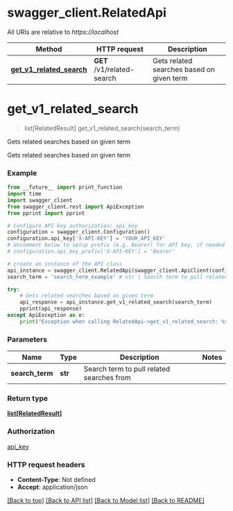 # swagger_client.RelatedApi

All URIs are relative to *https://localhost*

Method | HTTP request | Description
------------- | ------------- | -------------
[**get_v1_related_search**](RelatedApi.md#get_v1_related_search) | **GET** /v1/related-search | Gets related searches based on given term


# **get_v1_related_search**
> list[RelatedResult] get_v1_related_search(search_term)

Gets related searches based on given term

Gets related searches based on given term

### Example
```python
from __future__ import print_function
import time
import swagger_client
from swagger_client.rest import ApiException
from pprint import pprint

# Configure API key authorization: api_key
configuration = swagger_client.Configuration()
configuration.api_key['X-API-KEY'] = 'YOUR_API_KEY'
# Uncomment below to setup prefix (e.g. Bearer) for API key, if needed
# configuration.api_key_prefix['X-API-KEY'] = 'Bearer'

# create an instance of the API class
api_instance = swagger_client.RelatedApi(swagger_client.ApiClient(configuration))
search_term = 'search_term_example' # str | Search term to pull related searches from

try:
    # Gets related searches based on given term
    api_response = api_instance.get_v1_related_search(search_term)
    pprint(api_response)
except ApiException as e:
    print("Exception when calling RelatedApi->get_v1_related_search: %s\n" % e)
```

### Parameters

Name | Type | Description  | Notes
------------- | ------------- | ------------- | -------------
 **search_term** | **str**| Search term to pull related searches from | 

### Return type

[**list[RelatedResult]**](RelatedResult.md)

### Authorization

[api_key](../README.md#api_key)

### HTTP request headers

 - **Content-Type**: Not defined
 - **Accept**: application/json

[[Back to top]](#) [[Back to API list]](../README.md#documentation-for-api-endpoints) [[Back to Model list]](../README.md#documentation-for-models) [[Back to README]](../README.md)

